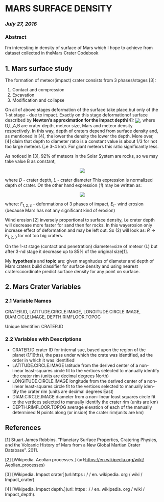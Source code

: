 # MARS SURFACE DENSITY

### _July 27, 2016_

### Abstract
I’m interesting in density of surface of Mars which I hope to achieve from
dataset collected in theMars Crater Codebook

## 1. Mars surface study

The formation of meteor(impact) crater consists from 3 phases/stages [3]:

1. Contact and compression
2. Excavation
3. Modification and collapse

On all of above stages deformation of the surface take place,but only of the
1-st stage - due to impact. Exactly on this stage deformationof surface described
by __Newton’s approximation for the impact depth__[4]: <img style="vertical-align: middle" src="https://latex.codecogs.com/gif.latex?&space;D&space;=&space;L\dfrac{A}{B}" />, where
D,L,A,B are crater depth, meteor size, Mars and meteor density respectively.
In this way, depth of craters depend from surface density and, as mentioned in
[4], the lower the density the lower the depth. More over, [4] claim that depth
to diameter ratio is a constant value is about 1/3 for not too large meteors (¡.e
3-4 km). For giant meteors this ratio significantly less.

As noticed in [3], 92% of meteors in the Solar System are rocks, so we may take
value B as constant,    

<!-- ### $$R=\dfrac{D}{L},\hspace{5em}(1)$$ -->      
<div style="text-align:center" ><img  style="text-align:center" src="https://latex.codecogs.com/gif.latex?&space;R=\dfrac{D}{L},\hspace{5em}(1)"/></div>

where ${D}$ - crater depth, ${L}$ - crater diameter
This expression is normalized depth of crater.
On the other hand expression (_1_) may be written as:

<!-- ### $$R\to F_{1,2,3} +E_t,\hspace{3em}(2)$$ -->
<div style="text-align:center" ><img src="https://latex.codecogs.com/gif.latex?&space;R\to&space;F_{1,2,3}&space;&plus;E_t,\hspace{3em}(2)"/></div>

where: $F_{1,2,3}$ - deformations of 3 phases of impact, ${E_t}$- wind erosion (because
Mars has not any significant kind of erosion)

Wind erosion [2] inversely proportional to surface density, i.e crater depth
will decrease more faster for sand then for rocks. In this wayerosion only
increase effect of deformation and may be left out. So ${(2)}$ will look as: $R\to F_{1,2,3}$ for not too big craters.

On the 1-st stage (contact and penetration) diameter≈size of meteor (L)
but after 3-nd stage it decrease up to 85% of the original size[1].

My **hypothesis** and __topic__ are: 
given magnitudes of diameter and depth of Mars craters build classifier for surface density and using nearest craterscoordinate predict surface density for any point on surface.

## 2. Mars Crater Variables

### 2.1 Variable Names

CRATER.ID, LATITUDE.CIRCLE.IMAGE, LONGITUDE.CIRCLE.IMAGE, DIAM.CICLEI.MAGE, DEPTH.RIMFLOOR.TOPOG

Unique Identifier: CRATER.ID

### 2.2 Variables with Descriptions

- CRATER.ID crater ID for internal sue, based upon the region of the
    planet (1/16ths), the pass under which the crate was identified, ad the
    order in which it was identified
- LATITUDE.CIRCLE.IMAGE latitude from the derived center of a non-linear least-squares circle fit to the vertices selected to manually identify
    the crater rim (units are decimal degrees North)
- LONGITUDE.CIRCLE.IMAGE longitude from the derived center of a
    non-linear least-squares circle fit to the vertices selected to manually iden-
    tify the crater rim (units are decimal degrees East)
- DIAM.CIRCLE.IMAGE diameter from a non-linear least squares circle
    fit to the vertices selected to manually identify the crater rim (units are
    km)
- DEPTH.RIMFLOOR.TOPOG average elevation of each of the manually
    determined N points along (or inside) the crater rim(units are km)

## References

[1] Stuart James Robbins. “Planetary Surface Properties, Cratering Physics,
and the Volcanic History of Mars from a New Global Martian Crater
Database”. 2011.

[2] [Wikipedia. Aeolian processes.] (url:https://en.wikipedia.org/wiki/
Aeolian_processes)

[3] [Wikipedia. Impact crater](url:https : / / en. wikipedia. org / wiki /
Impact_crater)

[4] [Wikipedia. Impact depth.](url: https : / / en. wikipedia. org / wiki /
Impact_depth).



